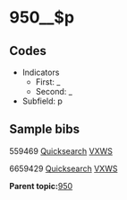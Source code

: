 # 950\_\_$p

## Codes

-   Indicators
    -   First: \_
    -   Second: \_
-   Subfield: p

## Sample bibs

559469 [Quicksearch](https://search.library.yale.edu/catalog/559469) [VXWS](http://prodorbis.library.yale.edu:7014/vxws/GetHoldingsService?bibId=559469)

6659429 [Quicksearch](https://search.library.yale.edu/catalog/6659429) [VXWS](http://prodorbis.library.yale.edu:7014/vxws/GetHoldingsService?bibId=6659429)

**Parent topic:**[950](../../tags/950/950.md)

